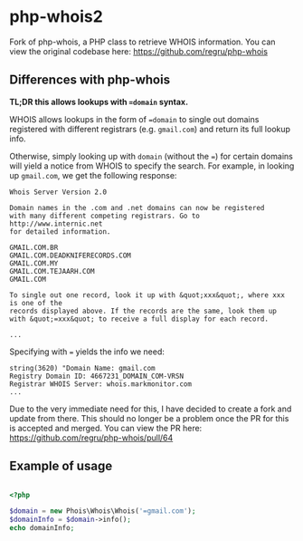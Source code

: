 # php-whois2

Fork of php-whois, a PHP class to retrieve WHOIS information. You can view the original codebase here: https://github.com/regru/php-whois

## Differences with php-whois

**TL;DR this allows lookups with `=domain` syntax.**

WHOIS allows lookups in the form of `=domain` to single out domains registered with different registrars (e.g. `gmail.com`) and return its full lookup info.

Otherwise, simply looking up with `domain` (without the `=`) for certain domains will yield a notice from WHOIS to specify the search. For example, in looking up `gmail.com`, we get the following response:

```
Whois Server Version 2.0

Domain names in the .com and .net domains can now be registered
with many different competing registrars. Go to http://www.internic.net
for detailed information.

GMAIL.COM.BR
GMAIL.COM.DEADKNIFERECORDS.COM
GMAIL.COM.MY
GMAIL.COM.TEJAARH.COM
GMAIL.COM

To single out one record, look it up with &quot;xxx&quot;, where xxx is one of the
records displayed above. If the records are the same, look them up
with &quot;=xxx&quot; to receive a full display for each record.

...
```

Specifying with `=` yields the info we need:

```
string(3620) "Domain Name: gmail.com
Registry Domain ID: 4667231_DOMAIN_COM-VRSN
Registrar WHOIS Server: whois.markmonitor.com
...
```

Due to the very immediate need for this, I have decided to create a fork and update from there. This should no longer be a problem once the PR for this is accepted and merged. You can view the PR here: https://github.com/regru/php-whois/pull/64


## Example of usage

```php

<?php

$domain = new Phois\Whois\Whois('=gmail.com');
$domainInfo = $domain->info();
echo domainInfo;
```
